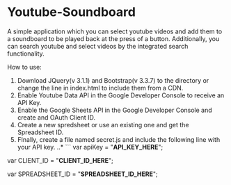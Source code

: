 # Youtube-Soundboard
A simple application which you can select youtube videos and add them to a soundboard to be played back at the press of a button.
Additionally, you can search youtube and select videos by the integrated search functionality.

How to use:
1. Download JQuery(v 3.1.1) and Bootstrap(v 3.3.7) to the directory or change the line in index.html to include them from a CDN.
2. Enable Youtube Data API in the Google Developer Console to receive an API Key.
3. Enable the Google Sheets API in the Google Developer Console and create and OAuth Client ID.
4. Create a new spredsheet or use an existing one and get the Spreadsheet ID.
5. FInally, create a file named secret.js and include the following line with your API key.
..* ```
var apiKey = "**API_KEY_HERE**";

var CLIENT_ID = "**CLIENT_ID_HERE**";

var SPREADSHEET_ID = "**SPREADSHEET_ID_HERE**";
```
